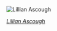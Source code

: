 
![Lillian Ascough](https://upload.wikimedia.org/wikipedia/commons/thumb/4/4b/Mrs._Lillian_Ascough%2C_chairman_of_the_Connecticut_branch_of_the_Woman%27s_Party.jpg/450px-Mrs._Lillian_Ascough%2C_chairman_of_the_Connecticut_branch_of_the_Woman%27s_Party.jpg)

*[Lillian Ascough](https://wikipedia.org/wiki/File:Mrs._Lillian_Ascough,_chairman_of_the_Connecticut_branch_of_the_Woman%27s_Party.jpg)*
